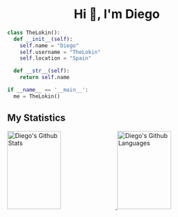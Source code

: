 <h1 align="center">Hi 👋, I'm Diego</h1>

```python
class TheLokin():
  def __init__(self):
    self.name = "Diego"
    self.username = "TheLokin"
    self.location = "Spain"

  def __str__(self):
    return self.name

if __name__ == '__main__':
  me = TheLokin()
```

## My Statistics
<p align="left">
  <a href="https://github.com/TheLokin">
    <img width="49.5%" height="180em" src="https://github-readme-stats.vercel.app/api?username=TheLokin&count_private=true&show_icons=true&theme=gruvbox&hide_border=true" alt="Diego's Github Stats"/>
    <img width="49.5%" height="180em" src="https://github-readme-stats.vercel.app/api/top-langs/?username=TheLokin&theme=gruvbox&hide_border=true&layout=compact&langs_count=6" alt="Diego's Github Languages" />
  </a>
</p>
